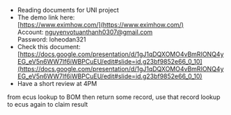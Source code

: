 - Reading documents for UNI project
- The demo link here:  
	[https://www.eximhow.com/](https://www.eximhow.com/)
	Account: [nguyenvotuanthanh0307@gmail.com](mailto:nguyenvotuanthanh0307@gmail.com)  
	Password: loheodan321
- Check this document: [https://docs.google.com/presentation/d/1gJ1qDQXOMO4vBmRIONQ4yEG_eV5n6WW7lf6iWBPCuEU/edit#slide=id.g23bf9852e66_0_10](https://docs.google.com/presentation/d/1gJ1qDQXOMO4vBmRIONQ4yEG_eV5n6WW7lf6iWBPCuEU/edit#slide=id.g23bf9852e66_0_10)
- Have a short review at 4PM

from ecus lookup to BOM then return some record, use that record lookup to ecus again to claim result